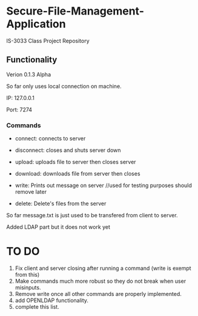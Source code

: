 # Secure-File-Management-Application
IS-3033 Class Project Repository 

## Functionality
Verion 0.1.3 Alpha

So far only uses local connection on machine. 

IP: 127.0.0.1

Port: 7274 
 
### Commands 
  * connect: connects to server
  
  * disconnect: closes and shuts server down
  
  * upload: uploads file to server then closes server
  
  * download: downloads file from server then closes 
  
  * write: Prints out message on server  //used for testing purposes should remove later

  * delete: Delete's files from the server

So far message.txt is just used to be transfered from client to server.

Added LDAP part but it does not work yet
# TO DO
1. Fix client and server closing after running a command (write is exempt from this)
2. Make commands much more robust so they do not break when user misinputs.
3. Remove write once all other commands are properly implemented.
4. add OPENLDAP functionality. 
5. complete this list.

